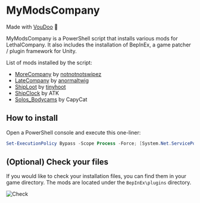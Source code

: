 # MyModsCompany

Made with [VouDoo](https://github.com/VouDoo) :wrench:

MyModsCompany is a PowerShell script that installs various mods for LethalCompany. It also includes the installation of BepInEx, a game patcher / plugin framework for Unity.

List of mods installed by the script:

- [MoreCompany](https://thunderstore.io/c/lethal-company/p/notnotnotswipez/MoreCompany/) by [notnotnotswipez](https://github.com/notnotnotswipez)
- [LateCompany](https://thunderstore.io/c/lethal-company/p/anormaltwig/LateCompany/) by [anormaltwig](https://github.com/ANormalTwig)
- [ShipLoot](https://thunderstore.io/c/lethal-company/p/tinyhoot/ShipLoot/) by [tinyhoot](https://github.com/tinyhoot)
- [ShipClock](https://thunderstore.io/c/lethal-company/p/ATK/ShipClock/) by ATK
- [Solos_Bodycams](https://thunderstore.io/c/lethal-company/p/CapyCat/Solos_Bodycams/) by CapyCat

## How to install

Open a PowerShell console and execute this one-liner:

```powershell
Set-ExecutionPolicy Bypass -Scope Process -Force; [System.Net.ServicePointManager]::SecurityProtocol = [System.Net.ServicePointManager]::SecurityProtocol -bor 3072; iex ((New-Object System.Net.WebClient).DownloadString('https://raw.githubusercontent.com/Indaclouds/LethalCompanyInstallMods/main/Install-ModsCompany.ps1'))
```

## (Optional) Check your files

If you would like to check your installation files, you can find them in your game directory. The mods are located under the `BepInEx\plugins` directory.

![Check](https://github.com/Indaclouds/LethalCompanyInstallMods/assets/66850779/207efa58-edda-4922-bb98-15d1679b2a9d)
